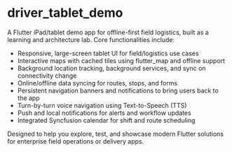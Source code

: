 # driver_tablet_demo

A Flutter iPad/tablet demo app for offline-first field logistics, built as a learning and architecture lab. Core functionalities include:

* Responsive, large-screen tablet UI for field/logistics use cases
* Interactive maps with cached tiles using flutter_map and offline support
* Background location tracking, background services, and sync on connectivity change
* Online/offline data syncing for routes, stops, and forms
* Persistent navigation banners and notifications to bring users back to the app
* Turn-by-turn voice navigation using Text-to-Speech (TTS)
* Push and local notifications for alerts and workflow updates
* Integrated Syncfusion calendar for shift and route scheduling

Designed to help you explore, test, and showcase modern Flutter solutions for enterprise field operations or delivery apps.
